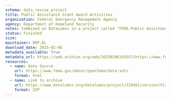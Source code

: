 ```yaml
---
schema: data_rescue_project 
title: Public Assistance Grant Award Activities
organization: Federal Emergency Management Agency
agency: Department of Homeland Security
notes: Combined on DataLumos in a project called "FEMA Public Assistance Dataset", mirroring grouping on OpenFEMA page
status: Finished
size: 
maintainer: DRP,DL
download_date: 2025-02-08
metadata_available: True
metadata_url: https://web.archive.org/web/20250206145557/https://www.fema.gov/openfema-data-page/public-assistance-grant-award-activities-v2
resources:
  - name: Data Source
    url: https://www.fema.gov/about/openfema/data-sets
    format: html
  - name: Link to archive
    url: https://www.datalumos.org/datalumos/project/218481/version/V1/view
    format: ZIP
---
```

